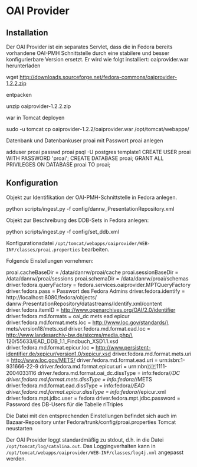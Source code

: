 # OAI Provider
## Installation

Der OAI Provider ist ein separates Servlet, dass die in Fedora bereits vorhandene OAI-PMH Schnittstelle durch eine stabilere und besser konfigurierbare Version ersetzt. Er wird wie folgt installiert:
oaiprovider.war herunterladen

  wget http://downloads.sourceforge.net/fedora-commons/oaiprovider-1.2.2.zip

entpacken

  unzip oaiprovider-1.2.2.zip

war in Tomcat deployen

  sudo -u tomcat cp oaiprovider-1.2.2/oaiprovider.war /opt/tomcat/webapps/

Datenbank und Datenbankuser proai mit Passwort proai anlegen

  adduser proai
  passwd proai
  psql -U postgres template1
  CREATE USER proai WITH PASSWORD 'proai';
  CREATE DATABASE proai;
  GRANT ALL PRIVILEGES ON DATABASE proai TO proai;

## Konfiguration

Objekt zur Identifikation der OAI-PMH-Schnittstelle in Fedora anlegen.

  python scripts/ingest.py -f config/danrw_PresentationRepository.xml

Objekt zur Beschreibung des DDB-Sets in Fedora anlegen:

  python scripts/ingest.py -f config/set_ddb.xml

Konfigurationsdatei `/opt/tomcat/webapps/oaiprovider/WEB-INF/classes/proai.properties` bearbeiten.

Folgende Einstellungen vornehmen:

  proai.cacheBaseDir = /data/danrw/proai/cache
  proai.sessionBaseDir = /data/danrw/proai/sessions
  proai.schemaDir = /data/danrw/proai/schemas
  driver.fedora.queryFactory = fedora.services.oaiprovider.MPTQueryFactory
  driver.fedora.pass = Passwort des Fedora Admins
  driver.fedora.identify = http://localhost:8080/fedora/objects/\
   danrw:PresentationRepository/datastreams/Identify.xml/content
  driver.fedora.itemID = http://www.openarchives.org/OAI/2.0/identifier
  driver.fedora.md.formats = oai_dc mets ead epicur
  driver.fedora.md.format.mets.loc = http://www.loc.gov/standards/\
   mets/version18/mets.xsd
  driver.fedora.md.format.ead.loc = http://www.landesarchiv-bw.de/sixcms/media.php/\
   120/55633/EAD_DDB_1.1_Findbuch_XSD1.1.xsd
  driver.fedora.md.format.epicur.loc = http://www.persistent-identifier.de/xepicur/version1.0/xepicur.xsd
  driver.fedora.md.format.mets.uri = http://www.loc.gov/METS/
  driver.fedora.md.format.ead.uri = urn:isbn:1-931666-22-9
  driver.fedora.md.format.epicur.uri = urn:nbn:de:1111-2004033116
  driver.fedora.md.format.oai_dc.dissType = info:fedora/*/DC
  driver.fedora.md.format.mets.dissType = info:fedora/*/METS
  driver.fedora.md.format.ead.dissType = info:fedora/*/EAD
  driver.fedora.md.format.epicur.dissType = info:fedora/*/epicur.xml
  driver.fedora.mpt.jdbc.user = fedora
  driver.fedora.mpt.jdbc.password = Password des DB-Users für die Tabelle riTriples

Die Datei mit den entsprechenden Einstellungen befindet sich auch im Bazaar-Repository unter Fedora/trunk/config/proai.properties
Tomcat neustarten

Der OAI Provider loggt standardmäßig zu stdout, d.h. in die Datei `/opt/tomcat/log/catalina.out`. Das Loggingverhalten kann in `/opt/tomcat/webapps/oaiprovider/WEB-INF/classes/log4j.xml` angepasst werden.

